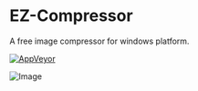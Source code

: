 # EZ-Compressor
A free image compressor for windows platform.

[![AppVeyor](https://ci.appveyor.com/api/projects/status/03psetdwuv9wt40m?svg=true)](https://ci.appveyor.com/project/fasetto/ez-compressor/branch/master)

![Image](https://github.com/fasetto/EZ-Compressor/blob/master/doc/main-screen.png?raw=true)
